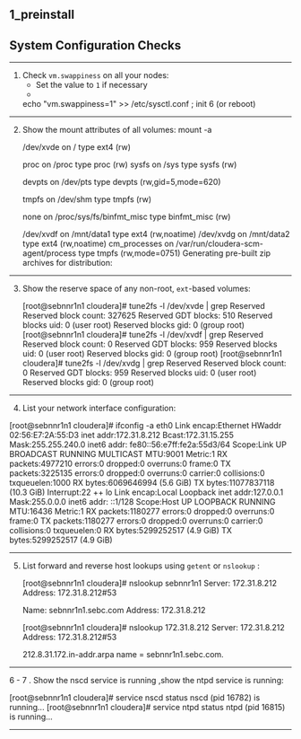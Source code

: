 ## 1_preinstall
## System Configuration Checks

---
1. Check `vm.swappiness` on all your nodes:
    * Set the value to `1` if necessary 
    * 
	echo "vm.swappiness=1" >> /etc/sysctl.conf ; init 6 (or reboot)
---

2. Show the mount attributes of all volumes:
	 mount -a 
	 
	 
	 /dev/xvde on / type ext4 (rw)
	 
	 
     proc on /proc type proc (rw)
     sysfs on /sys type sysfs (rw)
	 
	 
     devpts on /dev/pts type devpts (rw,gid=5,mode=620)
	 
	 
     tmpfs on /dev/shm type tmpfs (rw)
	 
	 
     none on /proc/sys/fs/binfmt_misc type binfmt_misc (rw)
	 
	 
     /dev/xvdf on /mnt/data1 type ext4 (rw,noatime)
     /dev/xvdg on /mnt/data2 type ext4 (rw,noatime)
     cm_processes on /var/run/cloudera-scm-agent/process type tmpfs (rw,mode=0751)
Generating pre-built zip archives for distribution:

---

3. Show the reserve space of any non-root, `ext`-based volumes:

	 [root@sebnnr1n1 cloudera]# tune2fs -l /dev/xvde | grep Reserved
	  Reserved block count:     327625
	  Reserved GDT blocks:      510
	  Reserved blocks uid:      0 (user root)
	  Reserved blocks gid:      0 (group root)
	  [root@sebnnr1n1 cloudera]# tune2fs -l /dev/xvdf | grep Reserved
	  Reserved block count:     0
	  Reserved GDT blocks:      959
	  Reserved blocks uid:      0 (user root)
	  Reserved blocks gid:      0 (group root)
	  [root@sebnnr1n1 cloudera]# tune2fs -l /dev/xvdg | grep Reserved
	  Reserved block count:     0
	  Reserved GDT blocks:      959
	  Reserved blocks uid:      0 (user root)
	  Reserved blocks gid:      0 (group root)

---

4. List your network interface configuration:

[root@sebnnr1n1 cloudera]# ifconfig -a
eth0      Link encap:Ethernet  HWaddr 02:56:E7:2A:55:D3
          inet addr:172.31.8.212  Bcast:172.31.15.255  Mask:255.255.240.0
          inet6 addr: fe80::56:e7ff:fe2a:55d3/64 Scope:Link
          UP BROADCAST RUNNING MULTICAST  MTU:9001  Metric:1
          RX packets:4977210 errors:0 dropped:0 overruns:0 frame:0
          TX packets:3225135 errors:0 dropped:0 overruns:0 carrier:0
          collisions:0 txqueuelen:1000
          RX bytes:6069646994 (5.6 GiB)  TX bytes:11077837118 (10.3 GiB)
          Interrupt:22
++
lo        Link encap:Local Loopback
          inet addr:127.0.0.1  Mask:255.0.0.0
          inet6 addr: ::1/128 Scope:Host
          UP LOOPBACK RUNNING  MTU:16436  Metric:1
          RX packets:1180277 errors:0 dropped:0 overruns:0 frame:0
          TX packets:1180277 errors:0 dropped:0 overruns:0 carrier:0
          collisions:0 txqueuelen:0
          RX bytes:5299252517 (4.9 GiB)  TX bytes:5299252517 (4.9 GiB)


----
5. List forward and reverse host lookups using `getent` or `nslookup` :
	
	[root@sebnnr1n1 cloudera]# nslookup sebnnr1n1
	Server:         172.31.8.212
	Address:        172.31.8.212#53
	
	Name:   sebnnr1n1.sebc.com
	Address: 172.31.8.212
	
	[root@sebnnr1n1 cloudera]# nslookup 172.31.8.212
	Server:         172.31.8.212
	Address:        172.31.8.212#53
	
	212.8.31.172.in-addr.arpa       name = sebnnr1n1.sebc.com.
	
----

6 - 7 . Show the nscd service is running ,show the ntpd service is running:

[root@sebnnr1n1 cloudera]# service nscd status
nscd (pid 16782) is running...
[root@sebnnr1n1 cloudera]# service ntpd status
ntpd (pid  16815) is running...


----